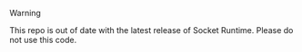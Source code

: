 > [!WARNING] 
> This repo is out of date with the latest release of Socket Runtime. Please do not use this code.
